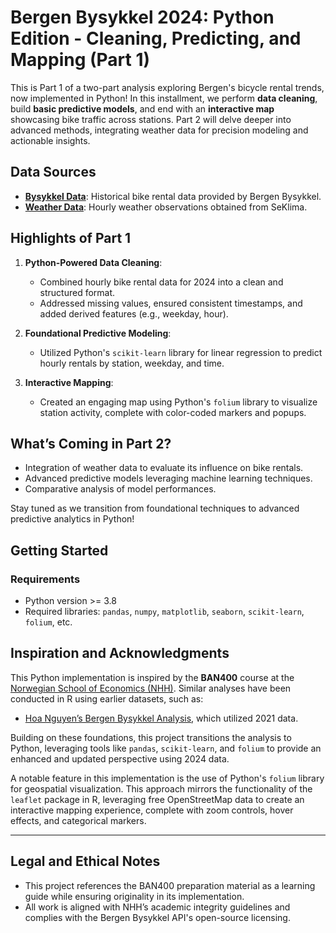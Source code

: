 # Bergen Bysykkel 2024: Python Edition - Cleaning, Predicting, and Mapping (Part 1)

This is Part 1 of a two-part analysis exploring Bergen's bicycle rental trends, now implemented in Python! In this installment, we perform **data cleaning**, build **basic predictive models**, and end with an **interactive map** showcasing bike traffic across stations. Part 2 will delve deeper into advanced methods, integrating weather data for precision modeling and actionable insights.

## Data Sources

- **[Bysykkel Data](https://bergenbysykkel.no/apne-data/historisk)**: Historical bike rental data provided by Bergen Bysykkel.
- **[Weather Data](https://seklima.met.no/observations/?fbclid=IwY2xjawHC3BlleHRuA2FlbQIxMAABHR-1J8AxQO7W68khnBEDM7aVue4GLeWghu0CrBYHs3b1dowE8Wq2u1oBXQ_aem_HFWzKgdTgLH6cHBCCTq4RA)**: Hourly weather observations obtained from SeKlima.

## Highlights of Part 1

1. **Python-Powered Data Cleaning**:
   - Combined hourly bike rental data for 2024 into a clean and structured format.
   - Addressed missing values, ensured consistent timestamps, and added derived features (e.g., weekday, hour).

2. **Foundational Predictive Modeling**:
   - Utilized Python's `scikit-learn` library for linear regression to predict hourly rentals by station, weekday, and time.

3. **Interactive Mapping**:
   - Created an engaging map using Python's `folium` library to visualize station activity, complete with color-coded markers and popups.

## What’s Coming in Part 2?

- Integration of weather data to evaluate its influence on bike rentals.
- Advanced predictive models leveraging machine learning techniques.
- Comparative analysis of model performances.

Stay tuned as we transition from foundational techniques to advanced predictive analytics in Python!

## Getting Started

### Requirements
- Python version >= 3.8
- Required libraries: `pandas`, `numpy`, `matplotlib`, `seaborn`, `scikit-learn`, `folium`, etc.



## Inspiration and Acknowledgments

This Python implementation is inspired by the **BAN400** course at the [Norwegian School of Economics (NHH)](https://www.nhh.no/en/courses/r-programming-for-data-science/). Similar analyses have been conducted in R using earlier datasets, such as:

- [Hoa Nguyen’s Bergen Bysykkel Analysis](https://github.com/hoanguyen18/Bergen-Bysykkel-), which utilized 2021 data.

Building on these foundations, this project transitions the analysis to Python, leveraging tools like `pandas`, `scikit-learn`, and `folium` to provide an enhanced and updated perspective using 2024 data.

A notable feature in this implementation is the use of Python's `folium` library for geospatial visualization. This approach mirrors the functionality of the `leaflet` package in R, leveraging free OpenStreetMap data to create an interactive mapping experience, complete with zoom controls, hover effects, and categorical markers.

---

## Legal and Ethical Notes

- This project references the BAN400 preparation material as a learning guide while ensuring originality in its implementation.
- All work is aligned with NHH’s academic integrity guidelines and complies with the Bergen Bysykkel API's open-source licensing.
